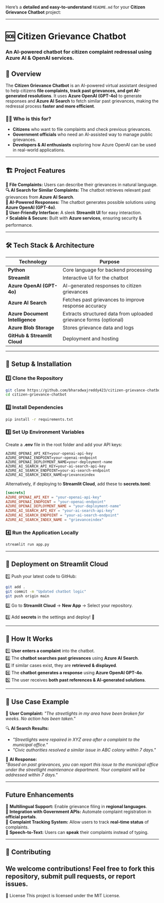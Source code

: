 Here’s a **detailed and easy-to-understand** `README.md` for your **Citizen Grievance Chatbot** project:  

---

# 🆘 Citizen Grievance Chatbot  

### **An AI-powered chatbot for citizen complaint redressal using Azure AI & OpenAI services.**  

## 🚀 **Overview**  

The **Citizen Grievance Chatbot** is an AI-powered virtual assistant designed to help citizens **file complaints, track past grievances, and get AI-generated resolutions**. It uses **Azure OpenAI (GPT-4o)** to generate responses and **Azure AI Search** to fetch similar past grievances, making the redressal process **faster and more efficient**.  

### **👨‍💼 Who is this for?**  
- **Citizens** who want to file complaints and check previous grievances.  
- **Government officials** who need an AI-assisted way to manage public grievances.  
- **Developers & AI enthusiasts** exploring how Azure OpenAI can be used in real-world applications.  

---

## 🏗 **Project Features**  

 **📝 File Complaints:** Users can describe their grievances in natural language.  
 **🔍 AI Search for Similar Complaints:** The chatbot retrieves relevant past grievances from **Azure AI Search**.  
 **🤖 AI-Powered Responses:** The chatbot generates possible solutions using **Azure OpenAI (GPT-4o)**.  
 **🎨 User-Friendly Interface:** A sleek **Streamlit UI** for easy interaction.  
 **⚡ Scalable & Secure:** Built with **Azure services**, ensuring security & performance.  

---

## 🛠 **Tech Stack & Architecture**  

| Technology | Purpose |
|------------|---------|
| **Python** | Core language for backend processing |
| **Streamlit** | Interactive UI for the chatbot |
| **Azure OpenAI (GPT-4o)** | AI-generated responses to citizen grievances |
| **Azure AI Search** | Fetches past grievances to improve response accuracy |
| **Azure Document Intelligence** | Extracts structured data from uploaded grievance forms (optional) |
| **Azure Blob Storage** | Stores grievance data and logs |
| **GitHub & Streamlit Cloud** | Deployment and hosting |

---

## 🔧 **Setup & Installation**  

### **1️⃣ Clone the Repository**  
```bash
git clone https://github.com/bharadwajreddy423/citizen-grievance-chatbot.git
cd citizen-grievance-chatbot
```

### **2️⃣ Install Dependencies**  
```bash
pip install -r requirements.txt
```

### **3️⃣ Set Up Environment Variables**  
Create a **.env** file in the root folder and add your API keys:  

```env
AZURE_OPENAI_API_KEY=your-openai-api-key
AZURE_OPENAI_ENDPOINT=your-openai-endpoint
AZURE_OPENAI_DEPLOYMENT_NAME=your-deployment-name
AZURE_AI_SEARCH_API_KEY=your-ai-search-api-key
AZURE_AI_SEARCH_ENDPOINT=your-ai-search-endpoint
AZURE_AI_SEARCH_INDEX_NAME=grievanceindex
```

Alternatively, if deploying to **Streamlit Cloud**, add these to **secrets.toml**:  
```toml
[secrets]
AZURE_OPENAI_API_KEY = "your-openai-api-key"
AZURE_OPENAI_ENDPOINT = "your-openai-endpoint"
AZURE_OPENAI_DEPLOYMENT_NAME = "your-deployment-name"
AZURE_AI_SEARCH_API_KEY = "your-ai-search-api-key"
AZURE_AI_SEARCH_ENDPOINT = "your-ai-search-endpoint"
AZURE_AI_SEARCH_INDEX_NAME = "grievanceindex"
```

### **4️⃣ Run the Application Locally**  
```bash
streamlit run app.py
```

---

## 🚀 **Deployment on Streamlit Cloud**  

1️⃣ Push your latest code to GitHub:  
```bash
git add .
git commit -m "Updated chatbot logic"
git push origin main
```

2️⃣ Go to **Streamlit Cloud** → **New App** → Select your repository.  

3️⃣ Add **secrets** in the settings and deploy! 🎉  

---

## 🧩 **How It Works**  

1️⃣ **User enters a complaint** into the chatbot.  
2️⃣ The **chatbot searches past grievances** using **Azure AI Search**.  
3️⃣ If similar cases exist, they are **retrieved & displayed**.  
4️⃣ The **chatbot generates a response** using **Azure OpenAI GPT-4o**.  
5️⃣ The user receives **both past references & AI-generated solutions**.  

---

## 📌 **Use Case Example**  

🔹 **User Complaint:** *"The streetlights in my area have been broken for weeks. No action has been taken."*  

🔍 **AI Search Results:**  
- *"Streetlights were repaired in XYZ area after a complaint to the municipal office."*  
- *"Civic authorities resolved a similar issue in ABC colony within 7 days."*  

🤖 **AI Response:**  
*"Based on past grievances, you can report this issue to the municipal office under the streetlight maintenance department. Your complaint will be addressed within 7 days."*  

---

##  **Future Enhancements**  

🔹 **Multilingual Support:** Enable grievance filing in **regional languages**.  
🔹 **Integration with Government APIs:** Automate complaint registration in **official portals**.  
🔹 **Complaint Tracking System:** Allow users to track **real-time status** of complaints.  
🔹 **Speech-to-Text:** Users can **speak** their complaints instead of typing.  

---

## 🤝 **Contributing**  

We welcome contributions! Feel free to **fork** this repository, submit **pull requests**, or report **issues**.  
---

📜 License
This project is licensed under the MIT License.
